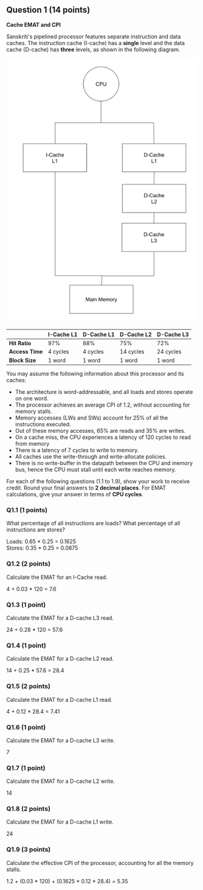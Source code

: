 ## Question 1 (14 points)
**Cache EMAT and CPI**

Sanskriti's pipelined processor features separate instruction and data caches.
The instruction cache (I-cache) has a **single** level and the data cache
(D-cache) has **three** levels, as shown in the following diagram.

![image](img/1.png)

|                 | I-Cache L1 | D-Cache L1 | D-Cache L2 | D-Cache L3 |
|-----------------|------------|------------|------------|------------|
| **Hit Ratio**   | 97%        | 88%        | 75%        | 72%        |
| **Access Time** | 4 cycles   | 4 cycles   | 14 cycles  | 24 cycles  |
| **Block Size**  | 1 word     | 1 word     | 1 word     | 1 word         |

You may assume the following information about this processor and its caches:

* The architecture is word-addressable, and all loads and stores operate on one
  word.
* The processor achieves an average CPI of 1.2, without accounting for memory
  stalls.
* Memory accesses (LWs and SWs) account for 25% of all the instructions
  executed.
* Out of these memory accesses, 65% are reads and 35% are writes.
* On a cache miss, the CPU experiences a latency of 120 cycles to read from
  memory
* There is a latency of 7 cycles to write to memory.
* All caches use the write-through and write-allocate policies.
* There is no write-buffer in the datapath between the CPU and memory bus, hence
  the CPU must stall until each write reaches memory.

For each of the following questions (1.1 to 1.9), show your work to receive
credit. Round your final answers to **2 decimal places**. For EMAT
calculations, give your answer in terms of **CPU cycles**.

### Q1.1 (1 points)
What percentage of all instructions are loads? What percentage of all
instructions are stores?

Loads: 0.65 * 0.25 = 0.1625  
Stores: 0.35 * 0.25 = 0.0875

### Q1.2 (2 points)
Calculate the EMAT for an I-Cache read.

4 + 0.03 * 120 = 7.6  

### Q1.3 (1 point)
Calculate the EMAT for a D-cache L3 read.

24 + 0.28 * 120 = 57.6

### Q1.4 (1 point)
Calculate the EMAT for a D-cache L2 read.

14 + 0.25 *  57.6 = 28.4

### Q1.5 (2 points)
Calculate the EMAT for a D-cache L1 read.

4 + 0.12 * 28.4 = 7.41

### Q1.6 (1 point)
Calculate the EMAT for a D-cache L3 write.

7

### Q1.7 (1 point)
Calculate the EMAT for a D-cache L2 write.

14

### Q1.8 (2 points)
Calculate the EMAT for a D-cache L1 write.

24

### Q1.9 (3 points)
Calculate the effective CPI of the processor, accounting for all the memory
stalls.

1.2 + (0.03 * 120) + (0.1625 * 0.12 * 28.4) = 5.35
